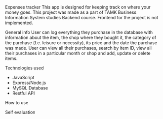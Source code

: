 Expenses tracker
This app is designed for keeping track on where your money goes. This project was made as a part of TAMK Business Information System studies Backend course. Frontend for the project is not implemented.

General info
User can log everything they purchase in the database with information about the item, the shop where they bought it, the category of the purchase (f.e. leisure or necessity), its price and the date the purchase was made. User can view all their purchases, search by item ID, view all their purchases in a particular month or shop and add, update or delete items.

Technologies used
- JavaScript
- Express/Node.js
- MySQL Database
- Restful API

How to use

Self evaluation
